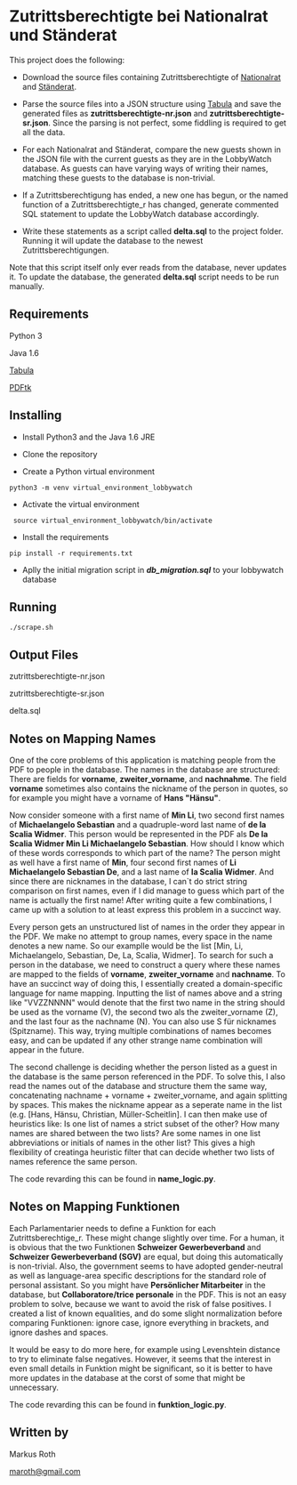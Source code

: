 # Zutrittsberechtigte bei Nationalrat und Ständerat #

This project does the following:

* Download the source files containing Zutrittsberechtigte of [Nationalrat](parlament.ch/centers/documents/de/zutrittsberechtigte-nr.pdf) and [Ständerat](parlament.ch/centers/documents/de/zutrittsberechtigte-sr.pdf).

* Parse the source files into a JSON structure using [Tabula](http://tabula.technology/) and save the generated files as **zutrittsberechtigte-nr.json** and **zutrittsberechtigte-sr.json**. Since the parsing is not perfect, some fiddling is required to get all the data.

* For each Nationalrat and Ständerat, compare the new guests shown in the JSON file with the current guests as they are in the LobbyWatch database. As guests can have varying ways of writing their names, matching these guests to the database is non-trivial.

* If a Zutrittsberechtigung has ended, a new one has begun, or the named function of a Zutrittsberechtigte_r has changed, generate commented SQL statement to update the LobbyWatch database accordingly.

* Write these statements as a script called **delta.sql** to the project folder. Running it will update the database to the newest Zutrittsberechtigungen.

Note that this script itself only ever reads from the database, never updates it. To update the database, the generated **delta.sql** script needs to be run manually.

## Requirements ##

Python 3 

Java 1.6

[Tabula](https://github.com/tabulapdf/tabula-java/releases)

[PDFtk](https://www.pdflabs.com/tools/pdftk-the-pdf-toolkit/)

## Installing ##

* Install Python3 and the Java 1.6 JRE

* Clone the repository

* Create a Python virtual environment 

```python3 -m venv virtual_environment_lobbywatch```

* Activate the virtual environment

``` source virtual_environment_lobbywatch/bin/activate```

* Install the requirements

```pip install -r requirements.txt```

* Aplly the initial migration script in ***db_migration.sql*** to your lobbywatch database


## Running ##

```./scrape.sh```

## Output Files ##

zutrittsberechtigte-nr.json

zutrittsberechtigte-sr.json

delta.sql

## Notes on Mapping Names ##

One of the core problems of this application is matching people from the PDF to people in the database. The names in the database are structured: There are fields for **vorname**, **zweiter_vorname**, and **nachnahme**. The field **vorname** sometimes also contains the nickname of the person in quotes, so for example you might have a vorname of **Hans "Hänsu"**.

Now consider someone with a first name of **Min Li**, two second first names of **Michaelangelo Sebastian** and a quadruple-word last name of **de la Scalia Widmer**. This person would be represented in the PDF als **De la Scalia Widmer Min Li Michaelangelo Sebastian**. How should I know which of these words corresponds to which part of the name? The person might as well have a first name of **Min**, four second first names of **Li Michaelangelo Sebastian De**, and a last name of **la Scalia Widmer**. And since there are nicknames in the database, I can`t do strict string comparison on first names, even if I did manage to guess which part of the name is actually the first name! After writing quite a few combinations, I came up with a solution to at least express this problem in a succinct way.

Every person gets an unstructured list of names in the order they appear in the PDF. We make no attempt to group names, every space in the name denotes a new name. So our examplle would be the list [Min, Li, Michaelangelo, Sebastian, De, La, Scalia, Widmer]. To search for such a person in the database, we need to construct a query where these names are mapped to the fields of **vorname**, **zweiter_vorname** and **nachname**. To have an succinct way of doing this, I essentially created a domain-specific language for name mapping. Inputting the list of names above and a string like "VVZZNNNN" would denote that the first two name in the string should be used as the vorname (V), the second two als the zweiter_vorname (Z), and the last four as the nachname (N). You can also use S für nicknames (Spitzname). This way, trying multiple combinations of names becomes easy, and can be updated if any other strange name combination will appear in the future.


The second challenge is deciding whether the person listed as a guest in the database is the same person referenced in the PDF. To solve this, I also read the names out of the database and structure them the same way, concatenating nachname + vorname + zweiter_vorname, and again splitting by spaces. This makes the nickname appear as a seperate name in the list (e.g. [Hans, Hänsu, Christian, Müller-Scheitlin]. I can then make use of heuristics like: Is one list of names a strict subset of the other? How many names are shared between the two lists? Are some names in one list abbreviations or initials of names in the other list? This gives a high flexibility of creatinga  heuristic filter that can decide whether two lists of names reference the same person.

The code revarding this can be found in **name_logic.py**.

## Notes on Mapping Funktionen ##

Each Parlamentarier needs to define a Funktion for each Zutrittsberechtige_r. These might change slightly over time. For a human, it is obvious that the two Funktionen **Schweizer Gewerbeverband** and **Schweizer Gewerbeverband (SGV)** are equal, but doing this automatically is non-trivial. Also, the government seems to have adopted gender-neutral as well as language-area specific descriptions for the standard role of personal assistant. So you might have **Persönlicher Mitarbeiter** in the database, but **Collaboratore/trice personale** in the PDF. This is not an easy problem to solve, because we want to avoid the risk of false positives. I created a list of known equalities, and do some slight normalization before comparing Funktionen: ignore case, ignore everything in brackets, and ignore dashes and spaces.

It would be easy to do more here, for example using Levenshtein distance to try to eliminate false negatives. However, it seems that the interest in even small details in Funktion might be significant, so it is better to have more updates in the database at the corst of some that might be unnecessary.

The code revarding this can be found in **funktion_logic.py**.


## Written by ##

Markus Roth 

maroth@gmail.com

